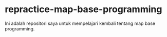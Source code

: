 # repractice-map-base-programming
Ini adalah repositori saya untuk mempelajari kembali tentang map base programming.

